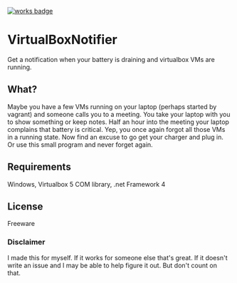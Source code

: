 [![works badge](https://cdn.rawgit.com/nikku/works-on-my-machine/v0.2.0/badge.svg)](https://github.com/nikku/works-on-my-machine)

# VirtualBoxNotifier
Get a notification when your battery is draining and virtualbox VMs are running.

## What?
Maybe you have a few VMs running on your laptop (perhaps started by vagrant) and someone calls you to a meeting. You take your laptop with you to show something or keep notes. Half an hour into the meeting your laptop complains that battery is critical. Yep, you once again forgot all those VMs in a running state. Now find an excuse to go get your charger and plug in. Or use this small program and never forget again.

## Requirements
Windows, Virtualbox 5 COM library, .net Framework 4

## License
Freeware

### Disclaimer
I made this for myself. If it works for someone else that's great. If it doesn't write an issue and I may be able to help figure it out. But don't count on that.
